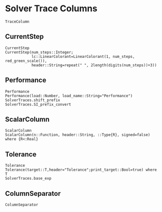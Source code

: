 # Solver Trace Columns

```@docs
TraceColumn
```

## CurrentStep
```@docs
CurrentStep
CurrentStep(num_steps::Integer;
            lc::LinearColorant=LinearColorant(1, num_steps, red_green_scale()),
            header::String=repeat(" ", 2length(digits(num_steps))+3))
```

## Performance
```@docs
Performance
Performance(load::Number, load_name::String="Performance")
SolverTraces.shift_prefix
SolverTraces.SI_prefix_convert
```

## ScalarColumn
```@docs
ScalarColumn
ScalarColumn(n::Function, header::String, ::Type{R}, signed=false) where {R<:Real}
```


## Tolerance
```@docs
Tolerance
Tolerance(target::T,header="Tolerance";print_target::Bool=true) where T
SolverTraces.base_exp
```

## ColumnSeparator

```@docs
ColumnSeparator
```
